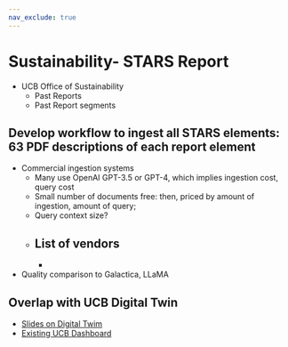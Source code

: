 ```yaml
---
nav_exclude: true
---
```

# Sustainability- STARS Report
- UCB Office of Sustainability
    - Past Reports
    - Past Report segments
## Develop workflow to ingest all STARS elements: 63 PDF descriptions of each report element
- Commercial ingestion systems
    - Many use OpenAI GPT-3.5 or GPT-4, which implies ingestion cost, query cost
    - Small number of documents free: then, priced by amount of ingestion, amount of query; 
    - Query context size? 
    - List of vendors
        - 
        -
- Quality comparison to Galactica, LLaMA
## Overlap with UCB Digital Twin
- [Slides on Digital Twim](https://docs.google.com/presentation/d/193zVHcZdCCnJp2MxLKuCPW9lqlPF5LwO/edit#slide=id.p1)
- [Existing UCB Dashboard]()


